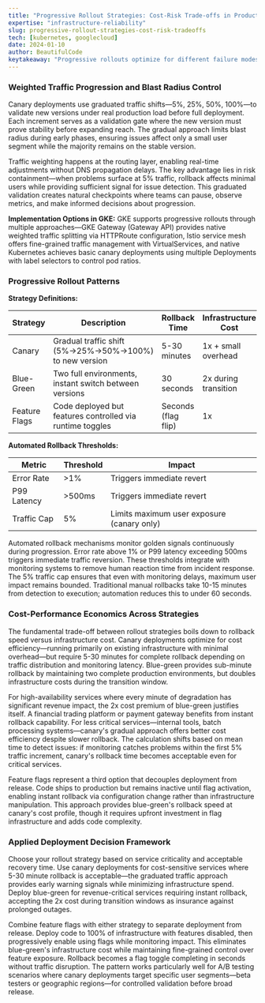```yaml
---
title: "Progressive Rollout Strategies: Cost-Risk Trade-offs in Production Deployments"
expertise: "infrastructure-reliability"
slug: progressive-rollout-strategies-cost-risk-tradeoffs
tech: [kubernetes, googlecloud]
date: 2024-01-10
author: BeautifulCode
keytakeaway: "Progressive rollouts optimize for different failure modes—canary trades rollback speed for cost efficiency through graduated traffic, blue-green pays 2x infrastructure for instant recovery, while feature flags decouple deployment risk from release timing at the cost of added code complexity."
---
```


### Weighted Traffic Progression and Blast Radius Control

Canary deployments use graduated traffic shifts—5%, 25%, 50%, 100%—to validate new versions under real production load before full deployment. Each increment serves as a validation gate where the new version must prove stability before expanding reach. The gradual approach limits blast radius during early phases, ensuring issues affect only a small user segment while the majority remains on the stable version.

Traffic weighting happens at the routing layer, enabling real-time adjustments without DNS propagation delays. The key advantage lies in risk containment—when problems surface at 5% traffic, rollback affects minimal users while providing sufficient signal for issue detection. This graduated validation creates natural checkpoints where teams can pause, observe metrics, and make informed decisions about progression.

**Implementation Options in GKE:**
GKE supports progressive rollouts through multiple approaches—GKE Gateway (Gateway API) provides native weighted traffic splitting via HTTPRoute configuration, Istio service mesh offers fine-grained traffic management with VirtualServices, and native Kubernetes achieves basic canary deployments using multiple Deployments with label selectors to control pod ratios.

### Progressive Rollout Patterns

**Strategy Definitions:**

| Strategy | Description | Rollback Time | Infrastructure Cost |
|----------|-------------|---------------|---------------------|
| Canary | Gradual traffic shift (5%→25%→50%→100%) to new version | 5-30 minutes | 1x + small overhead |
| Blue-Green | Two full environments, instant switch between versions | 30 seconds | 2x during transition |
| Feature Flags | Code deployed but features controlled via runtime toggles | Seconds (flag flip) | 1x |

**Automated Rollback Thresholds:**

| Metric | Threshold | Impact |
|--------|-----------|--------|
| Error Rate | >1% | Triggers immediate revert |
| P99 Latency | >500ms | Triggers immediate revert |
| Traffic Cap | 5% | Limits maximum user exposure (canary only) |

Automated rollback mechanisms monitor golden signals continuously during progression. Error rate above 1% or P99 latency exceeding 500ms triggers immediate traffic reversion. These thresholds integrate with monitoring systems to remove human reaction time from incident response. The 5% traffic cap ensures that even with monitoring delays, maximum user impact remains bounded. Traditional manual rollbacks take 10-15 minutes from detection to execution; automation reduces this to under 60 seconds.

### Cost-Performance Economics Across Strategies

The fundamental trade-off between rollout strategies boils down to rollback speed versus infrastructure cost. Canary deployments optimize for cost efficiency—running primarily on existing infrastructure with minimal overhead—but require 5-30 minutes for complete rollback depending on traffic distribution and monitoring latency. Blue-green provides sub-minute rollback by maintaining two complete production environments, but doubles infrastructure costs during the transition window.

For high-availability services where every minute of degradation has significant revenue impact, the 2x cost premium of blue-green justifies itself. A financial trading platform or payment gateway benefits from instant rollback capability. For less critical services—internal tools, batch processing systems—canary's gradual approach offers better cost efficiency despite slower rollback. The calculation shifts based on mean time to detect issues: if monitoring catches problems within the first 5% traffic increment, canary's rollback time becomes acceptable even for critical services.

Feature flags represent a third option that decouples deployment from release. Code ships to production but remains inactive until flag activation, enabling instant rollback via configuration change rather than infrastructure manipulation. This approach provides blue-green's rollback speed at canary's cost profile, though it requires upfront investment in flag infrastructure and adds code complexity.

### Applied Deployment Decision Framework

Choose your rollout strategy based on service criticality and acceptable recovery time. Use canary deployments for cost-sensitive services where 5-30 minute rollback is acceptable—the graduated traffic approach provides early warning signals while minimizing infrastructure spend. Deploy blue-green for revenue-critical services requiring instant rollback, accepting the 2x cost during transition windows as insurance against prolonged outages.

Combine feature flags with either strategy to separate deployment from release. Deploy code to 100% of infrastructure with features disabled, then progressively enable using flags while monitoring impact. This eliminates blue-green's infrastructure cost while maintaining fine-grained control over feature exposure. Rollback becomes a flag toggle completing in seconds without traffic disruption. The pattern works particularly well for A/B testing scenarios where canary deployments target specific user segments—beta testers or geographic regions—for controlled validation before broad release.
